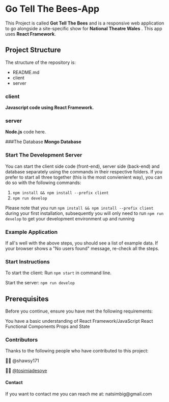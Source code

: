 <h1>Go Tell The Bees-App</h1>

This Project is called **Got Tell The Bees** and is a responsive web application to go alongside a site-specific show for **National Theatre Wales** . This app uses **React Framework**.

## Project Structure

The structure of the repository is:

- README.md
- client
- server

### client
**Javascript code using React Framework.**

### server
**Node.js** code here.

###The Database
**Mongo Database**

### Start The Development Server

You can start the client side code (front-end), server side (back-end) and database separately using the commands in their respective folders. If you prefer to start all three together (this is the most convienient way), you can do so with the following commands:

1. `npm install && npm install --prefix client`
2. `npm run develop`

Please note that you run `npm install && npm install --prefix client` during your first installation, subsequently you will only need to run `npm run develop` to get your development environment up and running
### Example Application

If all's well with the above steps, you should see a list of example data. If your browser shows a "No users found" message, re-check all the steps.
### Start Instructions

To start the client:
Run `npm start` in command line.

Start the server:
`npm run develop`

<h2>Prerequisites</h2>

Before you continue, ensure you have met the following requirements:

You have a basic understanding of React Framework/JavaScript
React Functional Components
Props and State

<h3>Contributors</h3>

Thanks to the following people who have contributed to this project:

🧑‍🏫 @shawsy171

🧑‍🏫 [@tosimiadesoye](https://github.com/tosimiadesoye)

<h4>Contact</h4>
If you want to contact me you can reach me at: natsimbig@gmail.com
